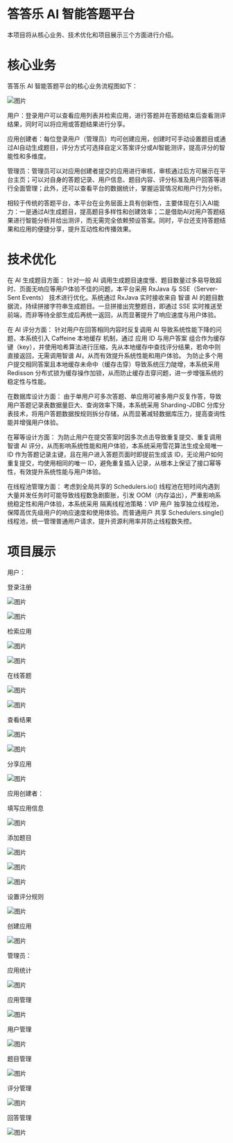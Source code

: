 # 答答乐 AI 智能答题平台
本项目将从核心业务、技术优化和项目展示三个方面进行介绍。
# 核心业务
答答乐 AI 智能答题平台的核心业务流程图如下：

![图片](https://github.com/user-attachments/assets/ae7e056c-b11b-43b9-b7a2-76a66740f734)

用户：登录用户可以查看应用列表并检索应用，进行答题并在答题结束后查看测评结果，同时可以将应用或答题结果进行分享。

应用创建者：每位登录用户（管理员）均可创建应用，创建时可手动设置题目或通过AI自动生成题目，评分方式可选择自定义答案评分或AI智能测评，提高评分的智能性和多维度。

管理员：管理员可以对应用创建者提交的应用进行审核，审核通过后方可展示在平台主页；可以对自身的答题记录、用户信息、题目内容、评分标准及用户回答等进行全面管理；此外，还可以查看平台的数据统计，掌握运营情况和用户行为分析。

相较于传统的答题平台，本平台在业务层面上具有创新性，主要体现在引入AI能力：一是通过AI生成题目，提高题目多样性和创建效率；二是借助AI对用户答题结果进行智能分析并给出测评，而无需完全依赖预设答案。同时，平台还支持答题结果和应用的便捷分享，提升互动性和传播效果。
# 技术优化

在 AI 生成题目方面：
针对一般 AI 调用生成题目速度慢、题目数量过多易导致超时、页面无响应等用户体验不佳的问题，本平台采用 RxJava 与 SSE（Server-Sent Events） 技术进行优化。系统通过 RxJava 实时接收来自 智谱 AI 的题目数据流，持续拼接字符串生成题目。一旦拼接出完整题目，即通过 SSE 实时推送至前端，而非等待全部生成后再统一返回，从而显著提升了响应速度与用户体验。

在 AI 评分方面：
针对用户在回答相同内容时反复调用 AI 导致系统性能下降的问题，本系统引入 Caffeine 本地缓存 机制，通过 应用 ID 与用户答案 组合作为缓存键（key），并使用哈希算法进行压缩，先从本地缓存中查找评分结果，若命中则直接返回，无需调用智谱 AI，从而有效提升系统性能和用户体验。
为防止多个用户提交相同答案且本地缓存未命中（缓存击穿）导致系统压力陡增，本系统采用 Redisson 分布式锁为缓存操作加锁，从而防止缓存击穿问题，进一步增强系统的稳定性与性能。

在数据库设计方面：
由于单用户可多次答题、单应用可被多用户反复作答，导致用户答题记录表数据量巨大、查询效率下降，本系统采用 Sharding-JDBC 分库分表技术，将用户答题数据按规则拆分存储，从而显著减轻数据库压力，提高查询性能并增强用户体验。

在幂等设计方面：
为防止用户在提交答案时因多次点击导致重复提交、重复调用 智谱 AI 评分，从而影响系统性能和用户体验，本系统采用雪花算法生成全局唯一 ID 作为答题记录主键，且在用户进入答题页面时即提前生成该 ID，无论用户如何重复提交，均使用相同的唯一 ID，避免重复插入记录，从根本上保证了接口幂等性，有效提升系统性能与用户体验。

在线程池管理方面：
考虑到全局共享的 Schedulers.io() 线程池在短时间内遇到大量并发任务时可能导致线程数急剧膨胀，引发 OOM（内存溢出），严重影响系统稳定性和用户体验，本系统采用 隔离线程池策略：VIP 用户 独享独立线程池，保障高优先级用户的响应速度和使用体验。而普通用户 共享 Schedulers.single() 线程池，统一管理普通用户请求，提升资源利用率并防止线程数失控。

# 项目展示
用户：

登录注册

![图片](https://github.com/user-attachments/assets/bf4db427-9b66-406b-b641-5a17aa47fb43)

![图片](https://github.com/user-attachments/assets/f7556874-a6db-4725-8115-7589f205b7ef)

检索应用

![图片](https://github.com/user-attachments/assets/9667d1a4-4ef6-46a1-82d6-0e21dff2ef16)

![图片](https://github.com/user-attachments/assets/65c088ea-771a-45b8-bca8-eb50de2da0d7)

在线答题

![图片](https://github.com/user-attachments/assets/6e567c9e-870b-4597-a8c9-49d99b2ae4d2)

![图片](https://github.com/user-attachments/assets/07f7c645-e6aa-46d4-8099-64c0e3fdf628)

查看结果

![图片](https://github.com/user-attachments/assets/1b71ad9a-fc42-43e9-bf0d-b0ca43ca7841)

![图片](https://github.com/user-attachments/assets/ed8eac2f-63d0-4da4-acd1-69b6c123ed57)

分享应用

![图片](https://github.com/user-attachments/assets/5adaa138-c6f3-48ed-8d24-9fad151357da)

应用创建者：

填写应用信息

![图片](https://github.com/user-attachments/assets/ca5cee28-b7a8-4119-9009-f2604bd0564e)

添加题目

![图片](https://github.com/user-attachments/assets/279b7eed-5d70-44c7-97f3-da91e0a626f7)

![图片](https://github.com/user-attachments/assets/cdb81772-ecaa-443a-9dec-3cbcba6cf066)

![图片](https://github.com/user-attachments/assets/ca39d779-d479-4832-9c25-66b0fea3b1fe)

设置评分规则

![图片](https://github.com/user-attachments/assets/af21d38e-93e0-4f28-b828-aa2ce2f276ff)

创建应用

![图片](https://github.com/user-attachments/assets/5d03c843-c934-4b8a-b01b-0107c8316275)

管理员：

应用统计

![图片](https://github.com/user-attachments/assets/235ba8f7-8f5a-4b79-aaef-3160531d0164)

应用管理

![图片](https://github.com/user-attachments/assets/7e0d537d-1aa4-4248-ba66-0c552fc6d119)

用户管理

![图片](https://github.com/user-attachments/assets/4dd6985b-b66b-4f3e-8894-bd5858e77eab)

题目管理

![图片](https://github.com/user-attachments/assets/cfe842bc-90ac-4103-b56f-2dd270711d87)

评分管理

![图片](https://github.com/user-attachments/assets/54a223d1-60c0-4aa4-a4fd-e787547e4f08)

回答管理

![图片](https://github.com/user-attachments/assets/2f4451f4-bab1-4129-ace3-a0c9d627d664)


